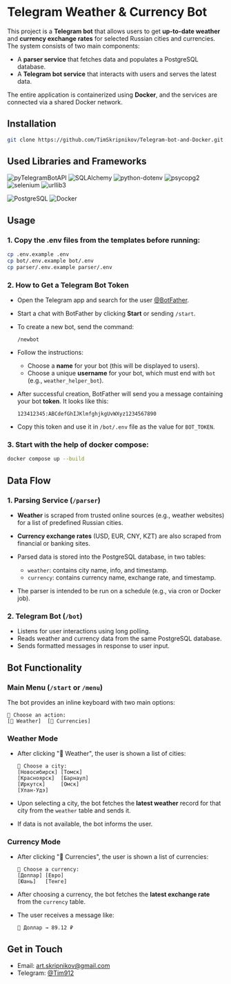 # Telegram Weather & Currency Bot

This project is a **Telegram bot** that allows users to get **up-to-date weather** and **currency exchange rates** for selected Russian cities and currencies. The system consists of two main components:

* A **parser service** that fetches data and populates a PostgreSQL database.
* A **Telegram bot service** that interacts with users and serves the latest data.

The entire application is containerized using **Docker**, and the services are connected via a shared Docker network.


## Installation
```bash
git clone https://github.com/TimSkripnikov/Telegram-bot-and-Docker.git
```

## Used Libraries and Frameworks

![pyTelegramBotAPI](https://img.shields.io/badge/-pyTelegramBotAPI-26A5E4?style=flat\&logo=telegram\&logoColor=white)
![SQLAlchemy](https://img.shields.io/badge/-SQLAlchemy-FFC300?style=flat\&logo=alembic\&logoColor=black)
![python-dotenv](https://img.shields.io/badge/-python--dotenv-4B8BBE?style=flat\&logo=python\&logoColor=white)
![psycopg2](https://img.shields.io/badge/-psycopg2-2C5E8C?style=flat\&logo=postgresql\&logoColor=white)
![selenium](https://img.shields.io/badge/-Selenium-43B02A?style=flat\&logo=selenium\&logoColor=white)
![urllib3](https://img.shields.io/badge/-urllib3-006400?style=flat\&logo=python\&logoColor=white)

![PostgreSQL](https://img.shields.io/badge/-PostgreSQL-336791?style=flat&logo=postgresql)
![Docker](https://img.shields.io/badge/-Docker-2496ED?style=flat&logo=docker)

## Usage


### 1. Copy the .env files from the templates before running:

```bash
cp .env.example .env
cp bot/.env.example bot/.env
cp parser/.env.example parser/.env
```
### 2. How to Get a Telegram Bot Token

- Open the Telegram app and search for the user [@BotFather](https://t.me/BotFather).

- Start a chat with BotFather by clicking **Start** or sending `/start`.

- To create a new bot, send the command:

   ```
   /newbot
   ```

- Follow the instructions:

   * Choose a **name** for your bot (this will be displayed to users).
   * Choose a unique **username** for your bot, which must end with `bot` (e.g., `weather_helper_bot`).

- After successful creation, BotFather will send you a message containing your bot **token**. It looks like this:

   ```
   123412345:ABCdefGhIJKlmfghjkgUvWXyz1234567890
   ```

- Copy this token and use it in `/bot/.env` file as the value for `BOT_TOKEN`.

### 3. Start with the help of docker compose:
```bash
docker compose up --build
```


## Data Flow

### 1. Parsing Service (`/parser`)

* **Weather** is scraped from trusted online sources (e.g., weather websites) for a list of predefined Russian cities.
* **Currency exchange rates** (USD, EUR, CNY, KZT) are also scraped from financial or banking sites.
* Parsed data is stored into the PostgreSQL database, in two tables:

  * `weather`: contains city name, info, and timestamp.
  * `currency`: contains currency name, exchange rate, and timestamp.
* The parser is intended to be run on a schedule (e.g., via cron or Docker job).

### 2. Telegram Bot (`/bot`)

* Listens for user interactions using long polling.
* Reads weather and currency data from the same PostgreSQL database.
* Sends formatted messages in response to user input.



## Bot Functionality

### Main Menu (`/start` or `/menu`)

The bot provides an inline keyboard with two main options:

```
🔘 Choose an action:
[🌆 Weather]  [💱 Currencies]
```



### Weather Mode

* After clicking "🌆 Weather", the user is shown a list of cities:

  ```
  📍 Choose a city:
  [Новосибирск] [Томск]
  [Красноярск]  [Барнаул]
  [Иркутск]     [Омск]
  [Улан-Удэ]
  ```
* Upon selecting a city, the bot fetches the **latest weather** record for that city from the `weather` table and sends it.
* If data is not available, the bot informs the user.



### Currency Mode

* After clicking "💱 Currencies", the user is shown a list of currencies:

  ```
  💱 Choose a currency:
  [Доллар] [Евро]
  [Юань]   [Тенге]
  ```
* After choosing a currency, the bot fetches the **latest exchange rate** from the `currency` table.
* The user receives a message like:

  ```
  💱 Доллар → 89.12 ₽
  ```


## Get in Touch

- Email: [art.skripnikov@gmail.com](mailto:art.skripnikov@gmail.com)
- Telegram: [@Tim912](https://t.me/Tim912)


